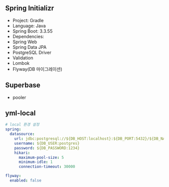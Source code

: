 ## Spring Initializr
- Project: Gradle 
- Language: Java
- Spring Boot: 3.3.55
- Dependencies:
- Spring Web
- Spring Data JPA
- PostgreSQL Driver
- Validation
- Lombok
- Flyway(DB 마이그레이션)

## Superbase
- pooler

## yml-local
```yaml
# local 환경 설정
spring:
  datasource:
    url: jdbc:postgresql://${DB_HOST:localhost}:${DB_PORT:5432}/${DB_NAME:postgres}?sslmode=disable
    username: ${DB_USER:postgres}
    password: ${DB_PASSWORD:1234}
    hikari:
      maximum-pool-size: 5
      minimum-idle: 1
      connection-timeout: 30000

flyway:
  enabled: false

